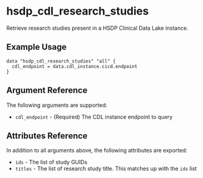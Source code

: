 # hsdp_cdl_research_studies

Retrieve research studies present in a HSDP Clinical Data Lake instance.

## Example Usage

```hcl
data "hsdp_cdl_research_studies" "all" {
  cdl_endpoint = data.cdl_instance.cicd.endpoint
} 
```

## Argument Reference

The following arguments are supported:

* `cdl_endpoint` - (Required) The CDL instance endpoint to query

## Attributes Reference

In addition to all arguments above, the following attributes are exported:

* `ids` -  The list of study GUIDs
* `titles` - The list of research study title. This matches up with the `ids` list
